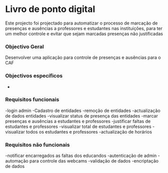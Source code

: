# Livro de ponto digital

Este projecto foi projectado para automatizar o processo de marcação de presenças e ausências a professores e estudantes nas instituições, para ter um melhor controle e evitar que sejam marcadas presenças não justificadas

### Objectivo Geral

Desenvolver uma aplicação para controle de presenças e ausências para o CAF

### Objectivos específicos
-


### Requisitos funcionais

-login admin
-Cadastro de entidades
-remoção de entidades
-actualização de dados entidades
-visualizar status de presença das entidades
-marcar presenças e ausências a estudantes e professores
-justificar faltas de estudantes e professores
-visualizar total de estudantes e professores
-visualizar todos os estudantes e professores
-actualização de horários

### Requisitos não funcionais

-notificar encarregados as faltas dos educandos
-autenticação de admin
-automação para controle das webcams
-validação de dados
-encriptação de dados
